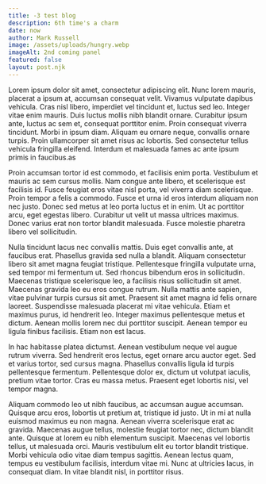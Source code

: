 ```yaml
---
title: -3 test blog
description: 6th time's a charm
date: now
author: Mark Russell
image: /assets/uploads/hungry.webp
imageAlt: 2nd coming panel
featured: false
layout: post.njk
---
```

Lorem ipsum dolor sit amet, consectetur adipiscing elit. Nunc lorem mauris, placerat a ipsum at, accumsan consequat velit. Vivamus vulputate dapibus vehicula. Cras nisl libero, imperdiet vel tincidunt et, luctus sed leo. Integer vitae enim mauris. Duis luctus mollis nibh blandit ornare. Curabitur ipsum ante, luctus ac sem et, consequat porttitor enim. Proin consequat viverra tincidunt. Morbi in ipsum diam. Aliquam eu ornare neque, convallis ornare turpis. Proin ullamcorper sit amet risus ac lobortis. Sed consectetur tellus vehicula fringilla eleifend. Interdum et malesuada fames ac ante ipsum primis in faucibus.as

Proin accumsan tortor id est commodo, et facilisis enim porta. Vestibulum et mauris ac sem cursus mollis. Nam congue ante libero, et scelerisque est facilisis id. Fusce feugiat eros vitae nisl porta, vel viverra diam scelerisque. Proin tempor a felis a commodo. Fusce et urna id eros interdum aliquam non nec justo. Donec sed metus at leo porta luctus et in enim. Ut ac porttitor arcu, eget egestas libero. Curabitur ut velit ut massa ultrices maximus. Donec varius erat non tortor blandit malesuada. Fusce molestie pharetra libero vel sollicitudin.

Nulla tincidunt lacus nec convallis mattis. Duis eget convallis ante, at faucibus erat. Phasellus gravida sed nulla a blandit. Aliquam consectetur libero sit amet magna feugiat tristique. Pellentesque fringilla vulputate urna, sed tempor mi fermentum ut. Sed rhoncus bibendum eros in sollicitudin. Maecenas tristique scelerisque leo, a facilisis risus sollicitudin sit amet. Maecenas gravida leo eu eros congue rutrum. Nulla mattis ante sapien, vitae pulvinar turpis cursus sit amet. Praesent sit amet magna id felis ornare laoreet. Suspendisse malesuada placerat mi vitae vehicula. Etiam et maximus purus, id hendrerit leo. Integer maximus pellentesque metus et dictum. Aenean mollis lorem nec dui porttitor suscipit. Aenean tempor eu ligula finibus facilisis. Etiam non est lacus.

In hac habitasse platea dictumst. Aenean vestibulum neque vel augue rutrum viverra. Sed hendrerit eros lectus, eget ornare arcu auctor eget. Sed et varius tortor, sed cursus magna. Phasellus convallis ligula id turpis pellentesque fermentum. Pellentesque dolor ex, dictum ut volutpat iaculis, pretium vitae tortor. Cras eu massa metus. Praesent eget lobortis nisi, vel tempor magna.

Aliquam commodo leo ut nibh faucibus, ac accumsan augue accumsan. Quisque arcu eros, lobortis ut pretium at, tristique id justo. Ut in mi at nulla euismod maximus eu non magna. Aenean viverra scelerisque erat ac gravida. Maecenas augue tellus, molestie feugiat tortor nec, dictum blandit ante. Quisque at lorem eu nibh elementum suscipit. Maecenas vel lobortis tellus, ut malesuada orci. Mauris vestibulum elit eu tortor blandit tristique. Morbi vehicula odio vitae diam tempus sagittis. Aenean lectus quam, tempus eu vestibulum facilisis, interdum vitae mi. Nunc at ultricies lacus, in consequat diam. In vitae blandit nisl, in porttitor risus.